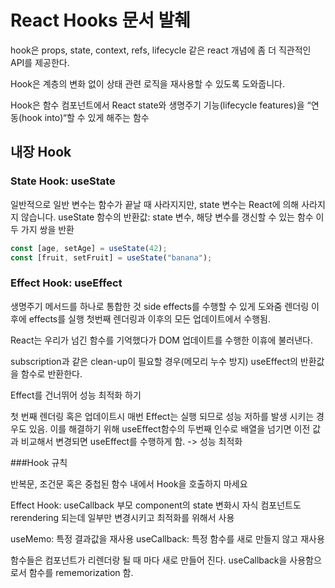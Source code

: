 # React Hooks 문서 발췌

hook은 props, state, context, refs, lifecycle 같은 react 개념에 좀 더 직관적인 API를 제공한다.

Hook은 계층의 변화 없이 상태 관련 로직을 재사용할 수 있도록 도와줍니다.

Hook은 함수 컴포넌트에서 React state와 생명주기 기능(lifecycle features)을 “연동(hook into)“할 수 있게 해주는 함수

## 내장 Hook

### State Hook: useState

일반적으로 일반 변수는 함수가 끝날 때 사라지지만, state 변수는 React에 의해 사라지지 않습니다.
useState 함수의 반환값: state 변수, 해당 변수를 갱신할 수 있는 함수 이 두 가지 쌍을 반환

```javascript
const [age, setAge] = useState(42);
const [fruit, setFruit] = useState("banana");
```

### Effect Hook: useEffect

생명주기 메서드를 하나로 통합한 것
side effects를 수행할 수 있게 도와줌
렌더링 이후에 effects를 실행
첫번째 렌더링과 이후의 모든 업데이트에서 수행됨.

React는 우리가 넘긴 함수를 기억했다가 DOM 업데이트를 수행한 이휴에 불러낸다.

subscription과 같은 clean-up이 필요할 경우(메모리 누수 방지) useEffect의 반환값을 함수로 반환한다.

Effect를 건너뛰어 성능 최적화 하기

첫 번째 렌더링 혹은 업데이트시 매번 Effect는 실행 되므로 성능 저하를 발생 시키는 경우도 있음. 이를 해결하기 위해 useEffect함수의 두번째 인수로 배열을 넘기면 이전 값과 비교해서 변경되면 useEffect를 수행하게 함. -> 성능 최적화

###Hook 규칙

반복문, 조건문 혹은 중첩된 함수 내에서 Hook을 호출하지 마세요

Effect Hook: useCallback
부모 component의 state 변화시 자식 컴포넌트도 rerendering 되는데 일부만 변경시키고 최적화를 위해서 사용

useMemo: 특정 결과값을 재사용
useCallback: 특정 함수를 새로 만들지 않고 재사용

함수들은 컴포넌트가 리렌더랑 될 때 마다 새로 만들어 진다. useCallback을 사용함으로서 함수를 rememorization 함.
